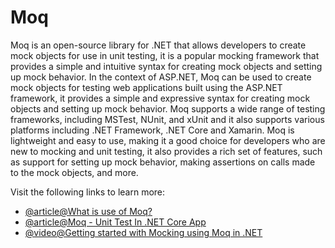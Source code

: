 # Moq

Moq is an open-source library for .NET that allows developers to create mock objects for use in unit testing, it is a popular mocking framework that provides a simple and intuitive syntax for creating mock objects and setting up mock behavior. In the context of ASP.NET, Moq can be used to create mock objects for testing web applications built using the ASP.NET framework, it provides a simple and expressive syntax for creating mock objects and setting up mock behavior. Moq supports a wide range of testing frameworks, including MSTest, NUnit, and xUnit and it also supports various platforms including .NET Framework, .NET Core and Xamarin. Moq is lightweight and easy to use, making it a good choice for developers who are new to mocking and unit testing, it also provides a rich set of features, such as support for setting up mock behavior, making assertions on calls made to the mock objects, and more.

Visit the following links to learn more:

- [@article@What is use of Moq?](https://stackoverflow.com/questions/678878/what-is-use-of-moq)
- [@article@Moq - Unit Test In .NET Core App](https://www.c-sharpcorner.com/article/moq-unit-test-net-core-app-using-mock-object/)
- [@video@Getting started with Mocking using Moq in .NET](https://www.youtube.com/watch?v=9ZvDBSQa_so)
